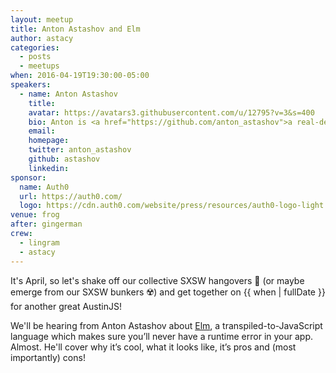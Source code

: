 ```yaml
---
layout: meetup
title: Anton Astashov and Elm
author: astacy
categories:
  - posts
  - meetups
when: 2016-04-19T19:30:00-05:00
speakers:
  - name: Anton Astashov
    title:
    avatar: https://avatars3.githubusercontent.com/u/12795?v=3&s=400
    bio: Anton is <a href="https://github.com/anton_astashov">a real-deal code slinger</a> based in Austin and currently working at <a href="http://www.mixbook.com">Mixbook.com</a>.
    email:
    homepage:
    twitter: anton_astashov
    github: astashov
    linkedin:
sponsor:
  name: Auth0
  url: https://auth0.com/
  logo: https://cdn.auth0.com/website/press/resources/auth0-logo-light.svg
venue: frog
after: gingerman
crew:
  - lingram
  - astacy
---
```


It's April, so let's shake off our collective SXSW hangovers 🍻 (or maybe emerge from our SXSW bunkers ☢️) and get together on {{ when | fullDate }} for another great AustinJS!

We'll be hearing from Anton Astashov about [Elm](http://elm-lang.org/), a transpiled-to-JavaScript language which makes sure you’ll never have a runtime error in your app. Almost. He'll cover why it’s cool, what it looks like, it’s pros and (most importantly) cons!
